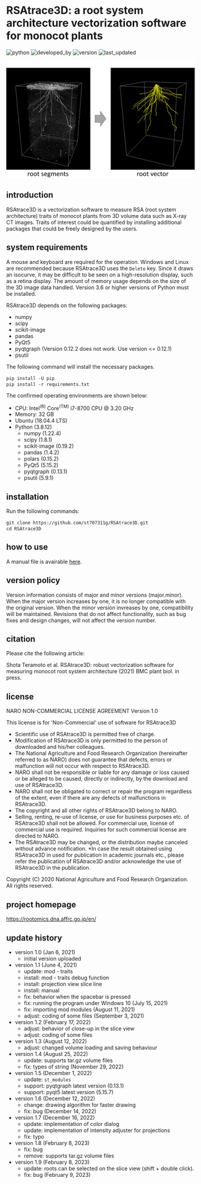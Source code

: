 # RSAtrace3D: a root system architecture vectorization software for monocot plants

![python](https://img.shields.io/badge/Python->3.8-lightgreen)
![developed_by](https://img.shields.io/badge/developed%20by-Shota_Teramoto-lightgreen)
![version](https://img.shields.io/badge/version-1.9-lightgreen)
![last_updated](https://img.shields.io/badge/last_update-February_9,_2023-lightgreen)

![GUI](./figures/RSAtrace3D.jpg)

## introduction

RSAtrace3D is a vectorization software to measure RSA (root system architecture) traits of monocot plants from 3D volume data such as X-ray CT images. Traits of  interest could be quantified by installing additional packages that could be freely designed by the users.

## system requirements

A mouse and keyboard are required for the operation. Windows and Linux are recommended because RSAtrace3D uses the `Delete` key. Since it draws an isocurve, it may be difficult to be seen on a high-resolution display, such as a retina display. The amount of memory usage depends on the size of the 3D image data handled. Version 3.6 or higher versions of Python must be installed.

RSAtrace3D depends on the following packages:

- numpy
- scipy
- scikit-image
- pandas
- PyQt5
- pyqtgraph (Version 0.12.2 does not work. Use version <= 0.12.1)
- psutil

The following command will install the necessary packages.

```
pip install -U pip
pip install -r requirements.txt
```

The confirmed operating environments are shown below:

- CPU: Intel<sup>(R)</sup> Core<sup>(TM)</sup> i7-8700 CPU @ 3.20 GHz
- Memory: 32 GB
- Ubuntu (18.04.4 LTS)
- Python (3.8.12)
    - numpy (1.22.4)
    - scipy (1.8.1)
    - scikit-image (0.19.2)
    - pandas (1.4.2)
    - polars (0.15.2)
    - PyQt5 (5.15.2)
    - pyqtgraph (0.13.1)
    - psutil (5.9.1)

## installation

Run the following commands:

```
git clone https://github.com/st707311g/RSAtrace3D.git
cd RSAtrace3D
```

## how to use

A manual file is avairable [here](./manual/how_to_use.md).

## version policy

Version information consists of major and minor versions (major.minor). When the major version increases by one, it is no longer compatible with the original version. When the minor version invreases by one, compatibility will be maintained. Revisions that do not affect functionality, such as bug fixes and design changes, will not affect the version number.

## citation

Please cite the following article:

Shota Teramoto et al. RSAtrace3D: robust vectorization software for measuring monocot root system architecture (2021) BMC plant biol. in press.

## license

NARO NON-COMMERCIAL LICENSE AGREEMENT Version 1.0

This license is for 'Non-Commercial' use of software for RSAtrace3D

* Scientific use of RSAtrace3D is permitted free of charge.
* Modification of RSAtrace3D is only permitted to the person of downloaded and his/her colleagues.
* The National Agriculture and Food Research Organization (hereinafter referred to as NARO) does not guarantee that defects, errors or malfunction will not occur with respect to RSAtrace3D.
* NARO shall not be responsible or liable for any damage or loss caused or be alleged to be caused, directly or indirectly, by the download and use of RSAtrace3D.
* NARO shall not be obligated to correct or repair the program regardless of the extent, even if there are any defects of malfunctions in RSAtrace3D.
* The copyright and all other rights of RSAtrace3D belong to NARO.
* Selling, renting, re-use of license, or use for business purposes etc. of RSAtrace3D shall not be allowed. For commercial use, license of commercial use is required. Inquiries for such commercial license are directed to NARO.
* The RSAtrace3D may be changed, or the distribution maybe canceled without advance notification.
*In case the result obtained using RSAtrace3D in used for publication in academic journals etc., please refer the publication of RSAtrace3D and/or acknowledge the use of RSAtrace3D in the publication.

Copyright (C) 2020 National Agriculture and Food Research Organization. All rights reserved.

## project homepage
https://rootomics.dna.affrc.go.jp/en/

## update history

* version 1.0 (Jan 6, 2021)
  * initial version uploaded
* version 1.1 (June 4, 2021)
  * update: mod - traits
  * install: mod - traits debug function
  * install: projection view slice line
  * install: manual
  * fix: behavior when the spacebar is pressed
  * fix: running the program under Windows 10 (July 15, 2021)
  * fix: importing mod modules (August 11, 2021)
  * adjust: coding of some files (September 3, 2021)
* version 1.2 (February 17, 2022)
  * adjust: behavior of close-up in the slice view
  * adjust: coding of some files
* version 1.3 (August 12, 2022)
  * adjust: changed volume loading and saving behaviour
* version 1.4 (August 25, 2022)
  * update: supports tar.gz volume files
  * fix: types of string (November 29, 2022)
* version 1.5 (December 1, 2022)
  * update: `st_modules`
  * support: pyqtgraph latest version (0.13.1)
  * support: pyqt5 latest version (5.15.7)
* version 1.6 (December 12, 2022)
  * change: drawing algorithm for faster drawing
  * fix: bug (December 14, 2022)
* version 1.7 (December 16, 2022)
  * update: implementation of color dialog
  * update: implementation of intensity adjuster for projections
  * fix: typo
* version 1.8 (February 8, 2023)
  * fix: bug
  * remove: supports tar.gz volume files
* version 1.9 (February 8, 2023)
  * update: roots can be selected on the slice view (shift + double click).
  * fix: bug (February 9, 2023)